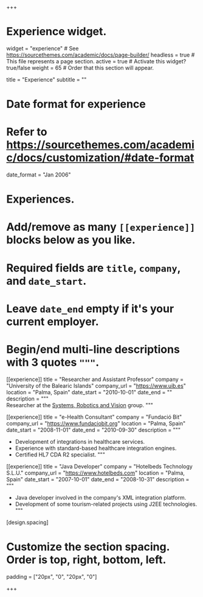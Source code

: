 +++
# Experience widget.
widget = "experience"  # See https://sourcethemes.com/academic/docs/page-builder/
headless = true  # This file represents a page section.
active = true  # Activate this widget? true/false
weight = 65  # Order that this section will appear.

title = "Experience"
subtitle = ""

# Date format for experience
#   Refer to https://sourcethemes.com/academic/docs/customization/#date-format
date_format = "Jan 2006"

# Experiences.
#   Add/remove as many `[[experience]]` blocks below as you like.
#   Required fields are `title`, `company`, and `date_start`.
#   Leave `date_end` empty if it's your current employer.
#   Begin/end multi-line descriptions with 3 quotes `"""`.
[[experience]]
  title = "Researcher and Assistant Professor"
  company = "University of the Balearic Islands"
  company_url = "https://www.uib.es"
  location = "Palma, Spain"
  date_start = "2010-10-01"
  date_end = ""
  description = """
  <br />
  Researcher at the [Systems, Robotics and Vision](http://srv.uib.es) group.
  """

[[experience]]
  title = "e-Health Consultant"
  company = "Fundació Bit"
  company_url = "https://www.fundaciobit.org"
  location = "Palma, Spain"
  date_start = "2008-11-01"
  date_end = "2010-09-30"
  description = """
  <br />
  * Development of integrations in healthcare services.
  * Experience with standard-based healthcare integration engines.
  * Certified HL7 CDA R2 specialist.
  """

[[experience]]
  title = "Java Developer"
  company = "Hotelbeds Technology S.L.U."
  company_url = "https://www.hotelbeds.com"
  location = "Palma, Spain"
  date_start = "2007-10-01"
  date_end = "2008-10-31"
  description = """
  <br />  
  * Java developer involved in the company's XML integration platform. 
  * Development of some tourism-related projects using J2EE technologies.
  """

[design.spacing]
  # Customize the section spacing. Order is top, right, bottom, left.
  padding = ["20px", "0", "20px", "0"]

+++
